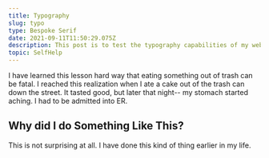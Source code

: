 ```yaml
---
title: Typography
slug: typo
type: Bespoke Serif
date: 2021-09-11T11:50:29.075Z
description: This post is to test the typography capabilities of my website
topic: SelfHelp
---
```

I have learned this lesson hard way that eating something out of trash can be fatal. I reached this realization when I ate a cake out of the trash can down the street. It tasted good, but later that night-- my stomach started aching. I had to be admitted into ER.

## Why did I do Something Like This?

This is not surprising at all. I have done this kind of thing earlier in my life.